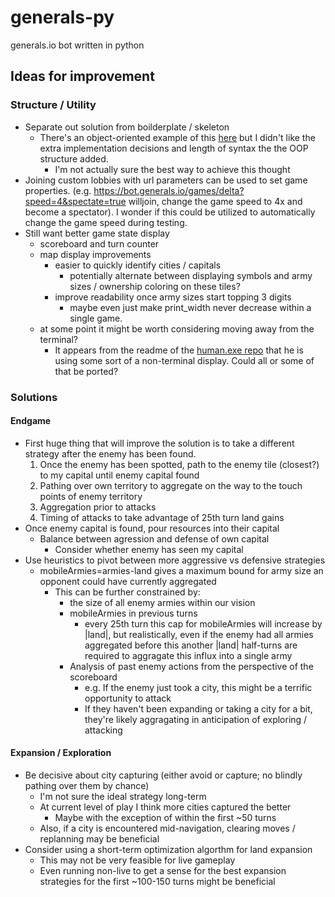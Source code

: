 # generals-py

generals.io bot written in python

## Ideas for improvement
### Structure / Utility
- Separate out solution from boilderplate / skeleton
	- There's an object-oriented example of this [here](https://github.com/personalcomputer/generalsio) but I didn't like the extra implementation decisions and length of syntax the the OOP structure added.
		- I'm not actually sure the best way to achieve this thought
- Joining custom lobbies with url parameters can be used to set game properties. (e.g. https://bot.generals.io/games/delta?speed=4&spectate=true willjoin, change the game speed to 4x and become a spectator). I wonder if this could be utilized to automatically change the game speed during testing.
- Still want better game state display
    - scoreboard and turn counter
    - map display improvements
        - easier to quickly identify cities / capitals
            - potentially alternate between displaying symbols and army sizes / ownership coloring on these tiles?
        - improve readability once army sizes start topping 3 digits
            - maybe even just make print_width never decrease within a single game.
    - at some point it might be worth considering moving away from the terminal?
        - It appears from the readme of the [human.exe repo](https://github.com/EklipZgit/generals-bot) that he is using some sort of a non-terminal display. Could all or some of that be ported?
### Solutions
#### Endgame
- First huge thing that will improve the solution is to take a different strategy after the enemy has been found.
	1. Once the enemy has been spotted, path to the enemy tile (closest?) to my capital until enemy capital found
	2. Pathing over own territory to aggregate on the way to the touch points of enemy territory
	3. Aggregation prior to attacks
	4. Timing of attacks to take advantage of 25th turn land gains
- Once enemy capital is found, pour resources into their capital
	- Balance between agression and defense of own capital
		- Consider whether enemy has seen my capital
- Use heuristics to pivot between more aggressive vs defensive strategies
	- mobileArmies=armies-land gives a maximum bound for army size an opponent could have currently aggregated
		- This can be further constrained by:
			- the size of all enemy armies within our vision
			- mobileArmies in previous turns
				- every 25th turn this cap for mobileArmies will increase by |land|, but realistically, even if the enemy had all armies aggregated before this another |land| half-turns are required to aggragate this influx into a single army
			- Analysis of past enemy actions from the perspective of the scoreboard
				- e.g. If the enemy just took a city, this might be a terrific opportunity to attack
				- If they haven't been expanding or taking a city for a bit, they're likely aggragating in anticipation of exploring / attacking
#### Expansion / Exploration
- Be decisive about city capturing (either avoid or capture; no blindly pathing over them by chance)
	- I'm not sure the ideal strategy long-term
	- At current level of play I think more cities captured the better
		- Maybe with the exception of within the first ~50 turns
	- Also, if a city is encountered mid-navigation, clearing moves / replanning may be beneficial
- Consider using a short-term optimization algorthm for land expansion
	- This may not be very feasible for live gameplay
	- Even running non-live to get a sense for the best expansion strategies for the first ~100-150 turns might be beneficial